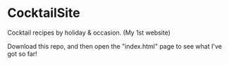 # CocktailSite
Cocktail recipes by holiday &amp; occasion. (My 1st website)

Download this repo, and then open the "index.html" page to see what I've got so far!
